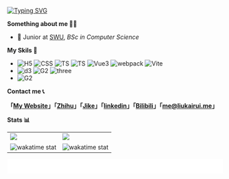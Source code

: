 [![Typing SVG](https://readme-typing-svg.herokuapp.com?size=24&color=000000&vCenter=true&lines=Hey%2C+I'm+Kairui+Liu+%F0%9F%91%8B;Welcome+to+my+Github+homepage+%F0%9F%A4%97;%E5%98%BF%EF%BC%8C%E6%88%91%E6%98%AF%E5%88%98%E9%94%B4%E7%9D%BF%F0%9F%91%8B;%E6%AC%A2%E8%BF%8E%E6%9D%A5%E5%88%B0%E6%88%91%E7%9A%84Github%E4%B8%BB%E9%A1%B5+%F0%9F%A4%97)](https://git.io/typing-svg)

**Something about me 👨‍💻**

- 🍻 Junior at [SWU](https://www.swu.edu.cn), _BSc in Computer Science_

**My Skils 🔭**

- ![H5](https://img.shields.io/badge/HTML5-E34F26?style=flat-square&logo=HTML5&logoColor=white) ![CSS](https://img.shields.io/badge/CSS3-1572B6?style=flat-square&logo=CSS3&logoColor=white) ![TS](https://img.shields.io/badge/JavaScript-F7DF1E?style=flat-square&logo=JavaScript&logoColor=black) ![TS](https://img.shields.io/badge/TypeScript-3178C6?style=flat-square&logo=TypeScript&logoColor=white) ![Vue3](https://img.shields.io/badge/Vue.js-4FC08D?style=flat-square&logo=Vue.js&logoColor=white) ![webpack](https://img.shields.io/badge/webpack-8DD6F9?style=flat-square&logo=webpack&logoColor=black) ![Vite](https://img.shields.io/badge/Vite-646CFF?style=flat-square&logo=Vite&logoColor=white)
- ![d3](https://img.shields.io/badge/D3.js-F9A03C?style=flat-square&logo=d3.js&logoColor=white) ![G2](https://img.shields.io/badge/G2%20Plot-6c2fc3?style=flat-square&logo=antdesign&logoColor=white) ![three](https://img.shields.io/badge/Three.js-000000?style=flat-square&logo=three.js&logoColor=white)
- ![G2](https://img.shields.io/badge/Node.js-339933?style=flat-square&logo=node.js&logoColor=white)

**Contact me 📞**

**「[My Website](https://liukairui.me/)」「[Zhihu](https://liukairui.me/)」「[Jike](https://okjk.co/16CFBT)」「[linkedin](https://www.linkedin.com/in/%E9%94%B4%E7%9D%BF-%E5%88%98-9b3a80235/)」「[Bilibili](https://www.linkedin.com/in/%E9%94%B4%E7%9D%BF-%E5%88%98-9b3a80235/)」「[me@liukairui.me](mailto:me@liukairui.me)」**


**Stats 📊**

<table>
  <tbody>
    <tr>
      <td valign="middle" width="50%">
        <img src="https://github-readme-stats.vercel.app/api?username=KairuiLiu&hide_border=true">
      </td>
      <td valign="middle" width="50%">
        <img src="https://github-readme-streak-stats.herokuapp.com?user=KairuiLiu&hide_border=true&date_format=M%20j%5B%2C%20Y%5D"> 
      </td>
    </tr>
    <tr>
      <td valign="middle" width="50%">
        <img
          src="https://wakatime.com/share/@LiuKairui/07f82688-4018-40b1-9451-f452046f8ba0.svg"
          alt="wakatime stat"
        />
      </td>
      <td valign="middle" width="50%">
        <img
          src="https://wakatime.com/share/@LiuKairui/59c96a4b-0c4b-4216-90b4-e37373c7f7fd.svg"
          alt="wakatime stat"
        />
      </td>
    </tr>
  </tbody>
<table>

![](./images/wollow.svg)
